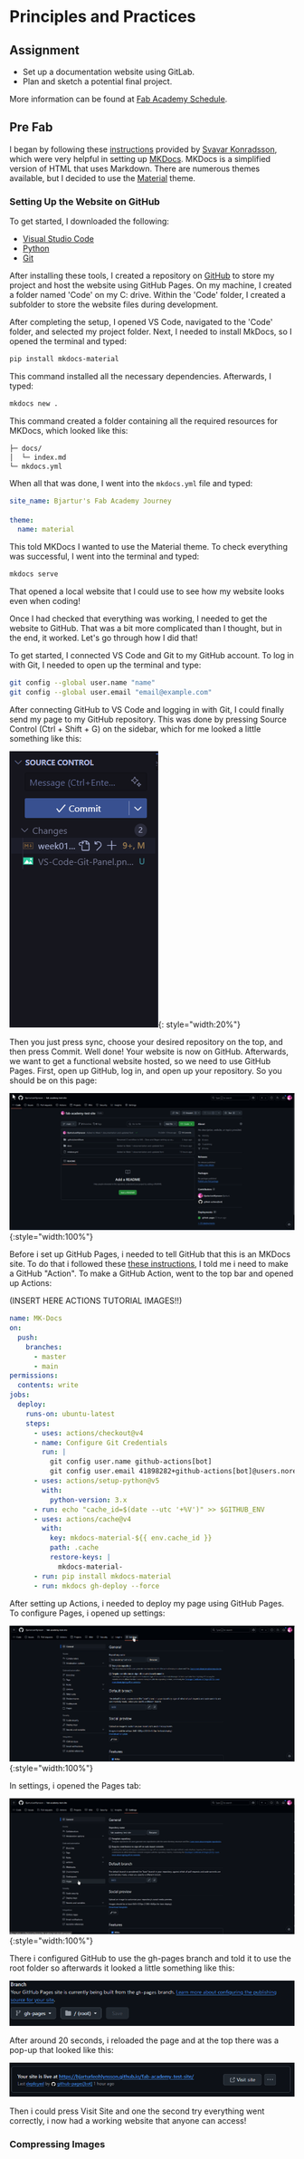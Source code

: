 # Principles and Practices

## Assignment

- Set up a documentation website using GitLab.
- Plan and sketch a potential final project.

More information can be found at [Fab Academy Schedule](https://fabacademy.org/2025/schedule.html).

## Pre Fab

I began by following these [instructions](https://www.fabisa.is/N%C3%A1msefni/Pre-Fab/1-heimasidugerd/) provided by [Svavar Konradsson](https://fabacademy.org/2023/labs/isafjordur/students/svavar-konradsson/index.html), which were very helpful in setting up [MKDocs](https://www.mkdocs.org/). MKDocs is a simplified version of HTML that uses Markdown. There are numerous themes available, but I decided to use the [Material](https://squidfunk.github.io/mkdocs-material/) theme.

### Setting Up the Website on GitHub

To get started, I downloaded the following:

- [Visual Studio Code](https://code.visualstudio.com/)
- [Python](https://www.python.org/)
- [Git](https://git-scm.com/)

After installing these tools, I created a repository on [GitHub](https://github.com/) to store my project and host the website using GitHub Pages. On my machine, I created a folder named 'Code' on my C: drive. Within the 'Code' folder, I created a subfolder to store the website files during development.

After completing the setup, I opened VS Code, navigated to the 'Code' folder, and selected my project folder. Next, I needed to install MkDocs, so I opened the terminal and typed:

```bash
pip install mkdocs-material
```

This command installed all the necessary dependencies. Afterwards, I typed:

```bash
mkdocs new .
```

This command created a folder containing all the required resources for MKDocs, which looked like this:

```plaintext
├─ docs/
│  └─ index.md
└─ mkdocs.yml
```

When all that was done, I went into the `mkdocs.yml` file and typed:

```yaml
site_name: Bjartur's Fab Academy Journey

theme:
  name: material
```

This told MKDocs I wanted to use the Material theme. To check everything was successful, I went into the terminal and typed:

```bash
mkdocs serve
```

That opened a local website that I could use to see how my website looks even when coding!

Once I had checked that everything was working, I needed to get the website to GitHub. That was a bit more complicated than I thought, but in the end, it worked. Let's go through how I did that!

To get started, I connected VS Code and Git to my GitHub account. To log in with Git, I needed to open up the terminal and type:

```bash
git config --global user.name "name"
git config --global user.email "email@example.com"
```

After connecting GitHub to VS Code and logging in with Git, I could finally send my page to my GitHub repository. This was done by pressing Source Control (Ctrl + Shift + G) on the sidebar, which for me looked a little something like this:

![Source Control](../images/VS-Code-Git-Panel.png){: style="width:20%"}

Then you just press sync, choose your desired repository on the top, and then press Commit. Well done! Your website is now on GitHub. Afterwards, we want to get a functional website hosted, so we need to use GitHub Pages. First, open up GitHub, log in, and open up your repository. So you should be on this page:

![GitHub Repository Main Page](../images/Github-Repo.png){:style="width:100%"}

Before i set up GitHub Pages, i needed to tell GitHub that this is an MKDocs site. To do that i followed these [these instructions](https://squidfunk.github.io/mkdocs-material/publishing-your-site/), I told me i need to make a GitHub "Action". To make a GitHub Action, went to the top bar and opened up Actions:

(INSERT HERE ACTIONS TUTORIAL IMAGES!!)

```yaml
name: MK-Docs 
on:
  push:
    branches:
      - master 
      - main
permissions:
  contents: write
jobs:
  deploy:
    runs-on: ubuntu-latest
    steps:
      - uses: actions/checkout@v4
      - name: Configure Git Credentials
        run: |
          git config user.name github-actions[bot]
          git config user.email 41898282+github-actions[bot]@users.noreply.github.com
      - uses: actions/setup-python@v5
        with:
          python-version: 3.x
      - run: echo "cache_id=$(date --utc '+%V')" >> $GITHUB_ENV 
      - uses: actions/cache@v4
        with:
          key: mkdocs-material-${{ env.cache_id }}
          path: .cache
          restore-keys: |
            mkdocs-material-
      - run: pip install mkdocs-material 
      - run: mkdocs gh-deploy --force
```

After setting up Actions, i needed to deploy my page using GitHub Pages. To configure Pages, i opened up settings:

![GitHub Repository Settings Page](../images/Github-Repo-Settings.png){:style="width:100%"}

In settings, i opened the Pages tab:

![GitHub Repository Pages Page](../images/Github-Settings-Pages.png){:style="width:100%"}

There i configured GitHub to use the gh-pages branch and told it to use the root folder so afterwards it looked a little something like this:

![Github Page Settings](../images/Github-Page-Settings.png)

After around 20 seconds, i reloaded the page and at the top there was a pop-up that looked like this:

![Github Pages Pop-up](../images/Github%20-%20Pages.png)

Then i could press Visit Site and one the second try everything went correctly, i now had a working website that anyone can access!

### Compressing Images
